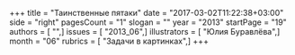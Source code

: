 +++
title = "Таинственные пятаки"
date = "2017-03-02T11:22:38+03:00"
side = "right"
pagesCount = "1"
slogan = ""
year = "2013"
startPage = "19"
authors = [ "",]
issues = [ "2013_06",]
illustrators = [ "Юлия Буравлёва",]
month = "06"
rubrics = [ "Задачи в картинках",]
+++
